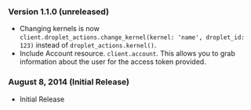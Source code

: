 ### Version 1.1.0 (unreleased)

* Changing kernels is now `client.droplet_actions.change_kernel(kernel: 'name', droplet_id: 123)` instead of `droplet_actions.kernel()`.
* Include Account resource. `client.account`. This allows you to grab information about the user for the access token provided.

### August 8, 2014 (Initial Release)

* Initial Release